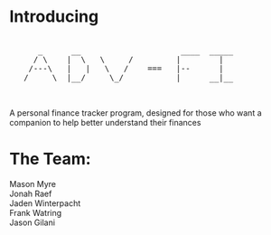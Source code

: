# Introducing
<pre>

      _      __                     ____  _____  
     / \    |  \   \     /         |        |    
    /---\   |   |   \   /    ===   |--      |    
   /     \  |__/     \_/           |      __|__  


</pre>

A personal finance tracker program, designed for those who want a companion to help better understand their finances

# The Team:         <br/>
Mason Myre          <br/>
Jonah Raef  
Jaden Winterpacht   <br/>
Frank Watring       <br/>
Jason Gilani        <br/>

